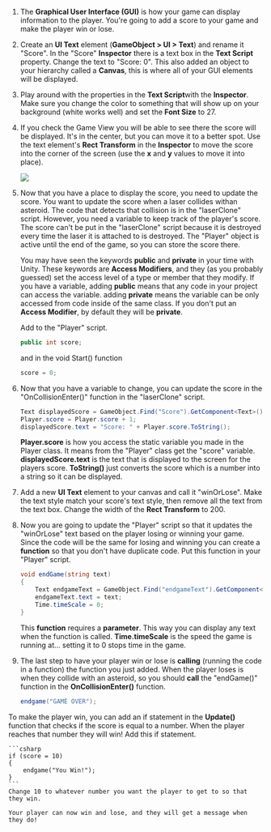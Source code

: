 1. The **Graphical User Interface (GUI)** is how your game can display information to the player. You're going to add a score to your game and make the player win or lose.

2. Create an **UI Text** element (**GameObject > UI > Text**) and rename it "Score". In the "Score" **Inspector** there is a text box in the **Text Script** property. Change the text to "Score: 0". This also added an object to your hierarchy called a **Canvas**, this is where all of your GUI elements will be displayed.

3. Play around with the properties in the **Text Script**with the **Inspector**. Make sure you change the color to something that will show up on your background (white works well) and set the **Font Size** to 27.

4. If you check the Game View you will be able to see there the score will be displayed. It's in the center, but you can move it to a better spot. Use the text element's **Rect Transform** in the **Inspector** to move the score into the corner of the screen (use the **x** and **y** values to move it into place).

    ![](/assets/GUIImage.png)

5. Now that you have a place to display the score, you need to update the score. You want to update the score when a laser collides withan asteroid. The code that detects that collision is in the "laserClone" script. However, you need a variable to keep track of the player's score. The score can't be put in the "laserClone" script because it is destroyed every time the laser it is attached to is destroyed. The "Player" object is active until the end of the game, so you can store the score there.

   You may have seen the keywords **public** and **private** in your time with Unity. These keywords are **Access Modifiers**, and they (as you probably guessed) set the access level of a type or member that they modify. If you have a variable, adding **public** means that any code in your project can access the variable. adding **private** means the variable can be only accessed from code inside of the same class. If you don't put an **Access Modifier**, by default they will be **private**. 
   
   Add  to the "Player" script. 
   
   ```csharp
   public int score;
   ```
   and in the void Start() function
   ```csharp
   score = 0;
   ```
   
6. Now that you have a variable to change, you can update the score in the "OnCollisionEnter()" function in the "laserClone" script.

    ```csharp
    Text displayedScore = GameObject.Find("Score").GetComponent<Text>();
    Player.score = Player.score + 1;
    displayedScore.text = "Score: " + Player.score.ToString();
    ```
    
    **Player.score** is how you access the static variable you made in the Player class. It means from the "Player" class get the "score" variable. **displayedScore.text** is the text that is displayed to the screen for the players score. **ToString()** just converts the score which is a number into a string so it can be displayed. 
    
7. Add a new **UI Text** element to your canvas and call it "winOrLose". Make the text style match your score's text style, then remove all the text from the text box. Change the width of the **Rect Transform** to 200.

8. Now you are going to update the "Player" script so that it updates the "winOrLose" text based on the player losing or winning your game. Since the code will be the same for losing and winning you can create a **function** so that you don't have duplicate code. Put this function in your "Player" script.

    ```csharp
    void endGame(string text)
    {
        Text endgameText = GameObject.Find("endgameText").GetComponent<Text>();
        endgameText.text = text;
        Time.timeScale = 0;
    }
    ```
    This **function** requires a **parameter**. This way you can display any text when the function is called. **Time.timeScale** is the speed the game is running at... setting it to 0 stops time in the game.
    
9. The last step to have your player win or lose is **calling** (running the code in a function) the function you just added. When the player loses is when they collide with an asteroid, so you should **call** the "endGame()" function in the **OnCollisionEnter()** function.

    ```csharp
    endgame("GAME OVER");
    ``` 
 
 To make the player win, you can add an if statement in the **Update()** function that checks if the score is equal to a number. When the player reaches that number they will win! Add this if statement.

    ```csharp
    if (score = 10)
    {
        endgame("You Win!");
    }
    ```
    Change 10 to whatever number you want the player to get to so that they win.
    
    Your player can now win and lose, and they will get a message when they do!
    
    